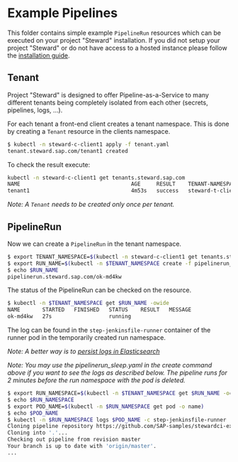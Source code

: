 # Example Pipelines

This folder contains simple example `PipelineRun` resources which can be executed on your project "Steward" installation.
If you did not setup your project "Steward" or do not have access to a hosted instance please follow the [installation guide](../install/README.md).

## Tenant

Project "Steward" is designed to offer Pipeline-as-a-Service to many different tenants being completely isolated from each other (secrets, pipelines, logs, ...).

For each tenant a front-end client creates a tenant namespace. This is done by creating a `Tenant` resource in the clients namespace.

```sh
$ kubectl -n steward-c-client1 apply -f tenant.yaml
tenant.steward.sap.com/tenant1 created
```

To check the result execute:

```sh
kubectl -n steward-c-client1 get tenants.steward.sap.com
NAME                                   AGE     RESULT    TENANT-NAMESPACE
tenant1                                4m53s   success   steward-t-client1-tenant1-ga2xfm

```

*Note: A `Tenant` needs to be created only once per tenant.*

## PipelineRun

Now we can create a `PipelineRun` in the tenant namespace.

```sh
$ export TENANT_NAMESPACE=$(kubectl -n steward-c-client1 get tenants.steward.sap.com tenant1 -o=jsonpath={.status.tenantNamespaceName})
$ export RUN_NAME=$(kubectl -n $TENANT_NAMESPACE create -f pipelinerun_ok.yaml -o=name)
$ echo $RUN_NAME
pipelinerun.steward.sap.com/ok-md4kw
```

The status of the PipelineRun can be checked on the resource.

```sh
$ kubectl -n $TENANT_NAMESPACE get $RUN_NAME -owide
NAME       STARTED   FINISHED   STATUS    RESULT   MESSAGE
ok-md4kw   27s                  running            
```

The log can be found in the `step-jenkinsfile-runner` container of the runner pod in the temporarily created run namespace.

*Note: A better way is to [persist logs in Elasticsearch](../pipeline-logs-elasticsearch/README.md)*

*Note: You may use the pipelinerun_sleep.yaml in the create command above if you want to see the logs as described below.
The pipeline runs for 2 minutes before the run namespace with the pod is deleted.*
 
```sh
$ export RUN_NAMESPACE=$(kubectl -n $TENANT_NAMESPACE get $RUN_NAME -o=jsonpath={.status.namespace})
$ echo $RUN_NAMESPACE
$ export POD_NAME=$(kubectl -n $RUN_NAMESPACE get pod -o name)
$ echo $POD_NAME
$ kubectl -n $RUN_NAMESPACE logs $POD_NAME -c step-jenkinsfile-runner 
Cloning pipeline repository https://github.com/SAP-samples/stewardci-example-pipelines
Cloning into '.'...
Checking out pipeline from revision master
Your branch is up to date with 'origin/master'.
...
```
